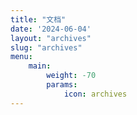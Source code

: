 ```yaml
---
title: "文档"
date: '2024-06-04'
layout: "archives"
slug: "archives"
menu:
    main:
        weight: -70
        params: 
            icon: archives
---
```

